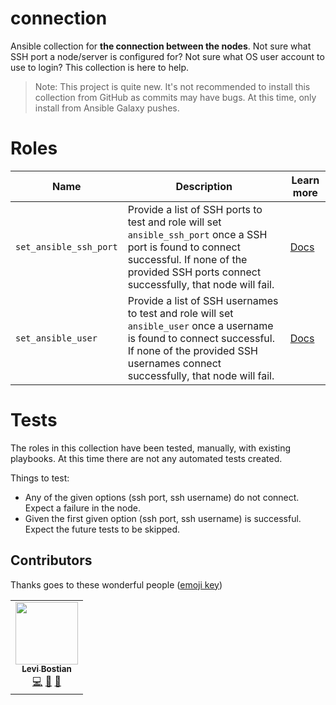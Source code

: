 # connection

Ansible collection for **the connection between the nodes**. Not sure what SSH port a node/server is configured for? Not sure what OS user account to use to login? This collection is here to help. 

> Note: This project is quite new. It's not recommended to install this collection from GitHub as commits may have bugs. At this time, only install from Ansible Galaxy pushes. 

# Roles

| Name | Description | Learn more |
| -------------- | ---- | -----| 
| `set_ansible_ssh_port` | Provide a list of SSH ports to test and role will set `ansible_ssh_port` once a SSH port is found to connect successful. If none of the provided SSH ports connect successfully, that node will fail. | [Docs](roles/set_ansible_ssh_port/README.md) | 
| `set_ansible_user` | Provide a list of SSH usernames to test and role will set `ansible_user` once a username is found to connect successful. If none of the provided SSH usernames connect successfully, that node will fail. | [Docs](roles/set_ansible_user/README.md) | 

# Tests

The roles in this collection have been tested, manually, with existing playbooks. At this time there are not any automated tests created. 

Things to test:
* Any of the given options (ssh port, ssh username) do not connect. Expect a failure in the node. 
* Given the first given option (ssh port, ssh username) is successful. Expect the future tests to be skipped. 

## Contributors

Thanks goes to these wonderful people ([emoji key](https://allcontributors.org/docs/en/emoji-key))

<!-- ALL-CONTRIBUTORS-LIST:START - Do not remove or modify this section -->
<!-- prettier-ignore-start -->
<!-- markdownlint-disable -->
<table>
  <tr>
    <td align="center"><a href="https://github.com/levibostian"><img src="https://avatars1.githubusercontent.com/u/2041082?v=4" width="100px;" alt=""/><br /><sub><b>Levi Bostian</b></sub></a><br /><a href="https://github.com/levibostian/ansible-collection-connection/commits?author=levibostian" title="Code">💻</a> <a href="https://github.com/levibostian/ansible-collection-connection/commits?author=levibostian" title="Documentation">📖</a> <a href="#maintenance-levibostian" title="Maintenance">🚧</a></td>
  </tr>
</table>

<!-- markdownlint-enable -->
<!-- prettier-ignore-end -->

<!-- ALL-CONTRIBUTORS-LIST:END -->